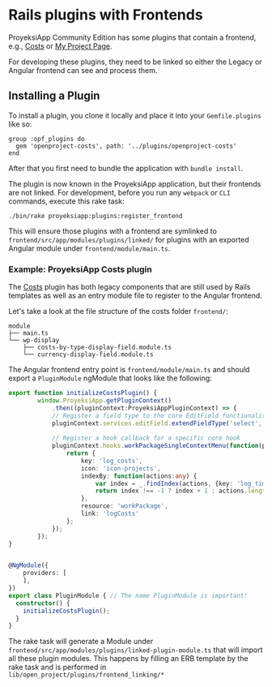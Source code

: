Rails plugins with Frontends
====================

ProyeksiApp Community Edition has some plugins that contain a frontend,
e.g., [Costs](https://github.com/finnlabs/openproject-costs/) or [My Project Page](https://github.com/finnlabs/openproject-my_project_page/).

For developing these plugins, they need to be linked so either the Legacy or Angular frontend can see and process them.



## Installing a Plugin



To install a plugin, you clone it locally and place it into your `Gemfile.plugins` like so:

```
group :opf_plugins do
  gem 'openproject-costs', path: '../plugins/openproject-costs'
end
```



After that you first need to bundle the application with `bundle install`.

The plugin is now known in the ProyeksiApp application, but their frontends are not linked. For development, before you run any `webpack`  or `CLI` commands, execute this rake task:



```
./bin/rake proyeksiapp:plugins:register_frontend
```



This will ensure those plugins with a frontend are symlinked to `frontend/src/app/modules/plugins/linked/` for plugins with an exported Angular module under `frontend/module/main.ts`.



### Example: ProyeksiApp Costs plugin

The [Costs](https://github.com/finnlabs/openproject-costs/) plugin has both legacy components that are still used by Rails templates as well as an entry module file to register to the Angular frontend.

Let's take a look at the file structure of the costs folder `frontend/`:

```
module
├── main.ts
└── wp-display
    ├── costs-by-type-display-field.module.ts
    └── currency-display-field.module.ts
```

The Angular frontend entry point is `frontend/module/main.ts` and should export a `PluginModule` ngModule that looks like the following:

```typescript
export function initializeCostsPlugin() {
        window.ProyeksiApp.getPluginContext()
            .then((pluginContext:ProyeksiAppPluginContext) => {
    		// Register a field type to the core EditField functionality
            pluginContext.services.editField.extendFieldType('select', ['Budget']);
	
            // Register a hook callback for a specific core hook
            pluginContext.hooks.workPackageSingleContextMenu(function(params:any) {
                return {
                    key: 'log_costs',
                    icon: 'icon-projects',
                    indexBy: function(actions:any) {
                        var index = _.findIndex(actions, {key: 'log_time'});
                        return index !== -1 ? index + 1 : actions.length;
                    },
                    resource: 'workPackage',
                    link: 'logCosts'
                };
            });
        });
}


@NgModule({
    providers: [
    ],
})
export class PluginModule { // The name PluginModule is important!
  constructor() {
    initializeCostsPlugin();
  }
}
```



The rake task will generate a Module under `frontend/src/app/modules/plugins/linked-plugin-module.ts` that will import all these plugin modules. This happens by filling an ERB template by the rake task and is performed in `lib/open_project/plugins/frontend_linking/*` 
